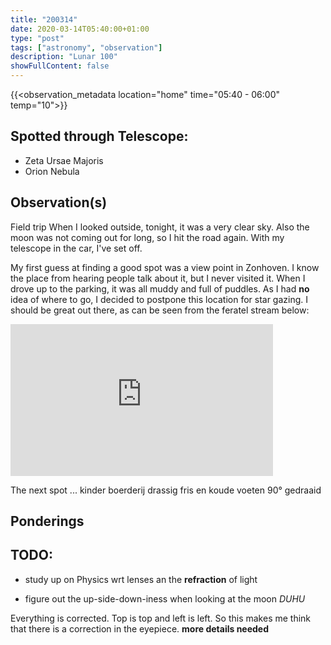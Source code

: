 ```yaml
---
title: "200314"
date: 2020-03-14T05:40:00+01:00
type: "post"
tags: ["astronomy", "observation"]
description: "Lunar 100"
showFullContent: false
---
```


{{<observation_metadata location="home" time="05:40 - 06:00" temp="10">}}

## Spotted through Telescope:

* Zeta Ursae Majoris
* Orion Nebula

## Observation(s)

Field trip
When I looked outside, tonight, it was a very clear sky. Also the moon was not coming out for long, so I hit the road again. With my telescope in the car, I've set off.

My first guess at finding a good spot was a view point in Zonhoven. I know the place from hearing people talk about it, but I never visited it. When I drove up to the parking, it was all muddy and full of puddles. As I had **no** idea of where to go, I decided to postpone this location for star gazing. I should be great out there, as can be seen from the feratel stream below:

<iframe src="https://webtv.feratel.com/webtv/?design=v3&amp;cam=8055" allow="autoplay; encrypted-media" allowfullscreen="allowfullscreen" width="420" height="243" frameborder="0"></iframe>

The next spot ...
kinder boerderij
drassig
fris en koude voeten
90° gedraaid


## Ponderings

## TODO:

* study up on Physics wrt lenses an the **refraction** of light

* figure out the up-side-down-iness when looking at the moon *DUHU*

Everything is corrected. Top is top and left is left. So this makes me think that there is a correction in the eyepiece. **more details needed**